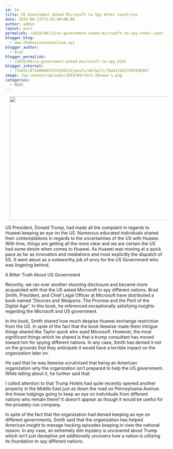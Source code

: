 ```yaml
---
id: 14
title: US Government Asked Microsoft to Spy Other Countries
date: 2019-09-13T13:55:00+00:00
author: admin
layout: post
permalink: /2019/09/13/us-government-asked-microsoft-to-spy-other-countries/
blogger_blog:
  - www.thebusinessesonline.xyz
blogger_author:
  - Alan
blogger_permalink:
  - /2019/09/us-government-asked-microsoft-to-spy.html
blogger_internal:
  - /feeds/8716008037676200332/posts/default/7844211827955830947
image: /wp-content/uploads/2019/09/tech-2Bnews-1.png
categories:
  - NEWS
---
```

<div dir="ltr" style="text-align: left;">
  <div style="clear: both; text-align: center;">
    <a href="http://thebusinessesonline.xyz/wp-content/uploads/2019/09/tech-2Bnews-1.png" style="margin-left: 1em; margin-right: 1em;"><img border="0" data-original-height="419" data-original-width="679" height="394" src="http://thebusinessesonline.xyz/wp-content/uploads/2019/09/tech-2Bnews-1-300x185.png" width="640" /></a>
  </div>
  
  <p>
    US President, Donald Trump, had made all the complaint in regards to Huawei keeping an eye on the US. Numerous educated individuals shared their contemplations in regards to the uncertainties of the US with Huawei. With time, things are getting all the more clear and we are certain the US had some desire when comes to Huawei. As Huawei was moving at a quick pace as far as innovation and mediations and most explicitly the dispatch of 5G. It went about as a noteworthy job of envy for the US Government who was lingering behind.
  </p>
  
  <p>
    A Bitter Truth About US Government
  </p>
  
  <p>
    Recently, we ran over another stunning disclosure and became more acquainted with that the US asked Microsoft to spy different nations. Brad Smith, President, and Chief Legal Officer at Microsoft have distributed a book named &#8220;Devices and Weapons: The Promise and the Peril of the Digital Age&#8221;. In this book, he referenced exceptionally satisfying insights regarding the Microsoft and US government.
  </p>
  
  <p>
    In the book, Smith shared how much despise Huawei exchange restriction from the US. In spite of the fact that the book likewise made them intrigue things shared like Taylor quick who sued Microsoft. However, the most significant things which he shared is that a trump consultant has moved toward him for spying different nations. In any case, Smith has denied it not on the grounds that they anticipate it would have a terrible impact on the organization later on.
  </p>
  
  <p>
    He said that he was likewise scrutinized that being an American organization why the organization isn&#8217;t prepared to help the US government. While telling about it, he further said that:
  </p>
  
  <p>
    I called attention to that Trump Hotels had quite recently opened another property in the Middle East just as down the road on Pennsylvania Avenue. Are these lodgings going to keep an eye on individuals from different nations who remain there? It doesn&#8217;t appear as though it would be useful for the privately-run company.
  </p>
  
  <p>
    In spite of the fact that the organization had denied keeping an eye on different governments, Smith said that the organization has helped American insight to manage hacking episodes keeping in view the national reason. In any case, an extremely dim mystery is uncovered about Trump which isn&#8217;t just deceptive yet additionally uncovers how a nation is utilizing its foundation to spy different nations.
  </p>
</div>